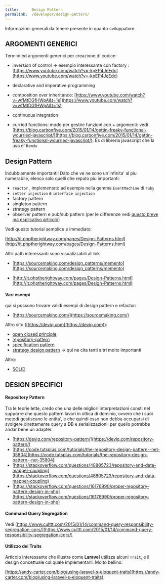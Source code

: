```yaml
---
title:      Design Pattern
permalink:  /developer/design-pattern/
---
```


Informazioni generali da tenere presente in quanto sviluppatore.


ARGOMENTI GENERICI
------------------

Termini ed argomenti generici per creazione di codice:

- inversion of control -> esempio interessante con factory : [https://www.youtube.com/watch?v=-kpEP4JeEdc](https://www.youtube.com/watch?v=-kpEP4JeEdc)

- declarative and imperative programming

- composition over inheritance: [https://www.youtube.com/watch?v=wfMtDGfHWpA&t=1s](https://www.youtube.com/watch?v=wfMtDGfHWpA&t=1s)

- continuous integration 

- curried functions: modo per gestire funzioni con + argomenti: vedi [https://blog.carbonfive.com/2015/01/14/gettin-freaky-functional-wcurried-javascript/](https://blog.carbonfive.com/2015/01/14/gettin-freaky-functional-wcurried-javascript/). Es di libreria javascript che la usa e' `Ramda`



Design Pattern
---------------

Indubbiamente importanti! Dato che ve ne sono un'infinita' al piu numerabile, elenco solo quelli che reputo piu importanti:

- `reactor` , implementato ad esempio nella gemma `EventMachine` di `ruby`
- `setter injection` e `interface injection`
- factory pattern
- singleton pattern
- strategy pattern
- observer pattern e pub/sub pattern (per le differenze vedi [questo breve ma esplicativo articolo](https://hackernoon.com/observer-vs-pub-sub-pattern-50d3b27f838c))

Vedi questo tutorial semplice e immediato:

[http://it.phptherightway.com/pages/Design-Patterns.html](http://it.phptherightway.com/pages/Design-Patterns.html)

Altri path interessanti sono visualizzabili al link

- [https://sourcemaking.com/design_patterns/memento](https://sourcemaking.com/design_patterns/memento)

- [http://it.phptherightway.com/pages/Design-Patterns.html](http://it.phptherightway.com/pages/Design-Patterns.html)


#### Vari esempi

qui si possono trovare validi esempi di design pattern e refactor:

- [https://sourcemaking.com/](https://sourcemaking.com/) 


Altro sito ([https://deviq.com](https://deviq.com)):

- [open closed principle](https://deviq.com/open-closed-principle/)
- [repository-pattern](https://deviq.com/repository-pattern/)
- [specification pattern](https://deviq.com/specification-pattern/)
- [strategy design pattern](https://deviq.com/strategy-design-pattern/) -> qui ne cita tanti altri molto importanti

Altro:

- [SOLID](https://scotch.io/bar-talk/s-o-l-i-d-the-first-five-principles-of-object-oriented-design)



DESIGN SPECIFICI
----------------

#### Repository Pattern

Tra le teorie lette, credo che una delle migliori interpretazioni consti nel supporre che questo pattern lavori in ottica di dominio,
ovvero che i suoi metodi gestiscano le entita', e che quindi esso non debba occuparsi di svolgere direttamente query a DB e serializzazioni:
per quello potrebbe andar bene un adapter.

- [https://deviq.com/repository-pattern/](https://deviq.com/repository-pattern/)
- [https://code.tutsplus.com/tutorials/the-repository-design-pattern--net-35804](https://code.tutsplus.com/tutorials/the-repository-design-pattern--net-35804)
- [https://stackoverflow.com/questions/48805723/repository-and-data-mapper-coupling](https://stackoverflow.com/questions/48805723/repository-and-data-mapper-coupling)
- [https://stackoverflow.com/questions/16176990/proper-repository-pattern-design-in-php](https://stackoverflow.com/questions/16176990/proper-repository-pattern-design-in-php)


#### Command Query Segregation


Vedi [https://www.culttt.com/2015/01/14/command-query-responsibility-segregation-cqrs/](https://www.culttt.com/2015/01/14/command-query-responsibility-segregation-cqrs/)


#### Utilizzo dei Traits

Articolo interessante che illustra come **Laravel** utilizza alcuni `Trait`, 
e il design concettuale col quale implementarli. Molto bellino:

[https://andy-carter.com/blog/using-laravel-s-eloquent-traits](https://andy-carter.com/blog/using-laravel-s-eloquent-traits)